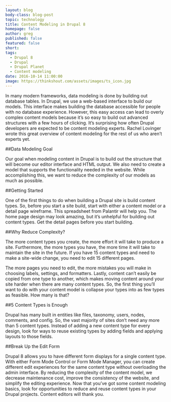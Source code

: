 ```yaml
---
layout: blog
body-class: blog-post
topic: technology
title: Content Modeling in Drupal 8
homepage: false
author: greg  
published: false
featured: false
short: 
tags:
  - Drupal 8
  - Drupal
  - Drupal Planet
  - Content modeling
date: 2016-10-14 11:00:00
image: https://thinkshout.com/assets/images/ts_icon.jpg
---
```


In many modern frameworks, data modeling is done by building out database tables. In Drupal, we use a web-based interface to build our models. This interface makes building the database accessible for people with no database experience. However, this easy access can lead to overly complex content models because it’s so easy to build out advanced structures with a few hours of clicking. It’s surprising how often Drupal developers are expected to be content modeling experts. Rachel Lovinger wrote this great overview of content modeling for the rest of us who aren’t experts yet.

##Data Modeling Goal

Our goal when modeling content in Drupal is to build out the structure that will become our editor interface and HTML output. We also need to create a model that supports the functionality needed in the website. While accomplishing this, we want to reduce the complexity of our models as much as possible.

##Getting Started

One of the first things to do when building a Drupal site is build content types. So, before you start a site build, start with either a content model or a detail page wireframe. This spreadsheet from Palantir will help you. The home page design may look amazing, but it’s unhelpful for building out content types. Get the detail pages before you start building.

##Why Reduce Complexity?

The more content types you create, the more effort it will take to produce a site. Furthermore, the more types you have, the more time it will take to maintain the site in the future. If you have 15 content types and need to make a site-wide change, you need to edit 15 different pages.

The more pages you need to edit, the more mistakes you will make in choosing labels, settings, and formatters. Lastly, content can’t easily be copied from one type to another, which makes moving content around your site harder when there are many content types. So, the first thing you’ll want to do with your content model is collapse your types into as few types as feasible. How many is that?

##5 Content Types is Enough

Drupal has many built in entities like files, taxonomy, users, nodes, comments, and config. So, the vast majority of sites don’t need any more than 5 content types. Instead of adding a new content type for every design, look for ways to reuse existing types by adding fields and applying layouts to those fields.

##Break Up the Edit Form

Drupal 8 allows you to have different form displays for a single content type. With either Form Mode Control or Form Mode Manager, you can create different edit experiences for the same content type without overloading the admin interface.
By reducing the complexity of the content model, we decrease maintenance cost, improve the consistency of the website, and simplify the editing experience. Now that you’ve got some content modeling basics, look for opportunities to reduce and reuse content types in your Drupal projects. Content editors will thank you.
